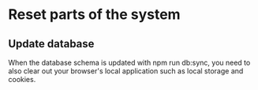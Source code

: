 # Reset parts of the system

## Update database

When the database schema is updated with npm run db:sync, you need to also clear out your browser's local application such as local storage and cookies. 